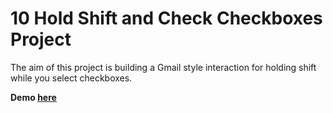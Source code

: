 # 10 Hold Shift and Check Checkboxes Project

The aim of this project is building a Gmail style interaction for holding shift while you select checkboxes.

**Demo [here](https://neslinbaydar.github.io/JS-30/10%20Hold%20Shift%20and%20Check%20Checkboxes/index.html)**
